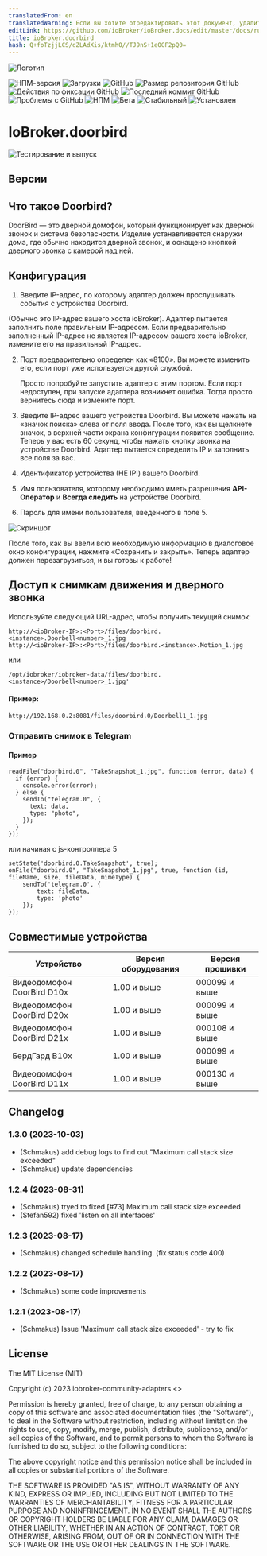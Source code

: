 ```yaml
---
translatedFrom: en
translatedWarning: Если вы хотите отредактировать этот документ, удалите поле «translatedFrom», в противном случае этот документ будет снова автоматически переведен
editLink: https://github.com/ioBroker/ioBroker.docs/edit/master/docs/ru/adapterref/iobroker.doorbird/README.md
title: ioBroker.doorbird
hash: Q+foTzjjLCS/dZLAdXis/ktmhO//TJ9nS+1eOGF2pQ0=
---
```

![Логотип](../../../en/adapterref/iobroker.doorbird/admin/doorbird.png)

![НПМ-версия](https://img.shields.io/npm/v/iobroker.doorbird.svg)
![Загрузки](https://img.shields.io/npm/dm/iobroker.doorbird.svg)
![GitHub](https://img.shields.io/github/license/iobroker-community-adapters/iobroker.doorbird?style=flat-square)
![Размер репозитория GitHub](https://img.shields.io/github/repo-size/iobroker-community-adapters/iobroker.doorbird?logo=github&style=flat-square)
![Действия по фиксации GitHub](https://img.shields.io/github/commit-activity/m/iobroker-community-adapters/iobroker.doorbird?logo=github&style=flat-square)
![Последний коммит GitHub](https://img.shields.io/github/last-commit/iobroker-community-adapters/iobroker.doorbird?logo=github&style=flat-square)
![Проблемы с GitHub](https://img.shields.io/github/issues/iobroker-community-adapters/iobroker.doorbird?logo=github&style=flat-square)
![НПМ](https://nodei.co/npm/iobroker.doorbird.png?downloads=true)
![Бета](https://img.shields.io/npm/v/iobroker.doorbird.svg?color=red&label=beta)
![Стабильный](http://iobroker.live/badges/doorbird-stable.svg)
![Установлен](http://iobroker.live/badges/doorbird-installed.svg)

# IoBroker.doorbird
![Тестирование и выпуск](https://github.com/iobroker-community-adapters/ioBroker.doorbird/workflows/Test%20and%20Release/badge.svg)

## Версии
## Что такое Doorbird?
DoorBird — это дверной домофон, который функционирует как дверной звонок и система безопасности. Изделие устанавливается снаружи дома, где обычно находится дверной звонок, и оснащено кнопкой дверного звонка с камерой над ней.

## Конфигурация
1. Введите IP-адрес, по которому адаптер должен прослушивать события с устройства Doorbird.

(Обычно это IP-адрес вашего хоста ioBroker).
Адаптер пытается заполнить поле правильным IP-адресом. Если предварительно заполненный IP-адрес не является IP-адресом вашего хоста ioBroker, измените его на правильный IP-адрес.

2. Порт предварительно определен как «8100». Вы можете изменить его, если порт уже используется другой службой.

   Просто попробуйте запустить адаптер с этим портом. Если порт недоступен, при запуске адаптера возникнет ошибка. Тогда просто вернитесь сюда и измените порт.

3. Введите IP-адрес вашего устройства Doorbird. Вы можете нажать на «значок поиска» слева от поля ввода. После того, как вы щелкнете значок, в верхней части экрана конфигурации появится сообщение. Теперь у вас есть 60 секунд, чтобы нажать кнопку звонка на устройстве Doorbird. Адаптер пытается определить IP и заполнить все поля за вас.
4. Идентификатор устройства (НЕ IP!) вашего Doorbird.
5. Имя пользователя, которому необходимо иметь разрешения **API-Оператор** и **Всегда следить** на устройстве Doorbird.
6. Пароль для имени пользователя, введенного в поле 5.

![Скриншот](../../../en/adapterref/iobroker.doorbird/img/configscreen.png)

После того, как вы ввели всю необходимую информацию в диалоговое окно конфигурации, нажмите «Сохранить и закрыть».
Теперь адаптер должен перезагрузиться, и вы готовы к работе!

## Доступ к снимкам движения и дверного звонка
Используйте следующий URL-адрес, чтобы получить текущий снимок:

```
http://<ioBroker-IP>:<Port>/files/doorbird.<instance>.Doorbell<number>_1.jpg
http://<ioBroker-IP>:<Port>/files/doorbird.<instance>.Motion_1.jpg
```

или

```
/opt/iobroker/iobroker-data/files/doorbird.<instance>/Doorbell<number>_1.jpg'
```

#### Пример:
```
http://192.168.0.2:8081/files/doorbird.0/Doorbell1_1.jpg
```

### Отправить снимок в Telegram
#### Пример
```
readFile("doorbird.0", "TakeSnapshot_1.jpg", function (error, data) {
  if (error) {
    console.error(error);
  } else {
    sendTo("telegram.0", {
      text: data,
      type: "photo",
    });
  }
});
```

или начиная с js-контроллера 5

```
setState('doorbird.0.TakeSnapshot', true);
onFile("doorbird.0", "TakeSnapshot_1.jpg", true, function (id, fileName, size, fileData, mimeType) {
    sendTo('telegram.0', {
        text: fileData,
        type: 'photo'
    });
});
```

## Совместимые устройства
| Устройство | Версия оборудования | Версия прошивки |
| -------------------------------- | ---------------- | ---------------- |
| Видеодомофон DoorBird D10x | 1.00 и выше | 000099 и выше |
| Видеодомофон DoorBird D20x | 1.00 и выше | 000099 и выше |
| Видеодомофон DoorBird D21x | 1.00 и выше | 000108 и выше |
| БердГард B10x | 1.00 и выше | 000099 и выше |
| Видеодомофон DoorBird D11x | 1.00 и выше | 000130 и выше |

## Changelog

<!--
    Placeholder for the next version (at the beginning of the line):
    ### **WORK IN PROGRESS**
-->
### 1.3.0 (2023-10-03)

-   (Schmakus) add debug logs to find out "Maximum call stack size exceeded"
-   (Schmakus) update dependencies

### 1.2.4 (2023-08-31)

-   (Schmakus) tryed to fixed [#73] Maximum call stack size exceeded
-   (Stefan592) fixed 'listen on all interfaces'

### 1.2.3 (2023-08-17)

-   (Schmakus) changed schedule handling. (fix status code 400)

### 1.2.2 (2023-08-17)

-   (Schmakus) some code improvements

### 1.2.1 (2023-08-17)

-   (Schmakus) Issue 'Maximum call stack size exceeded' - try to fix

## License

The MIT License (MIT)

Copyright (c) 2023 iobroker-community-adapters <>

Permission is hereby granted, free of charge, to any person obtaining a copy
of this software and associated documentation files (the "Software"), to deal
in the Software without restriction, including without limitation the rights
to use, copy, modify, merge, publish, distribute, sublicense, and/or sell
copies of the Software, and to permit persons to whom the Software is
furnished to do so, subject to the following conditions:

The above copyright notice and this permission notice shall be included in
all copies or substantial portions of the Software.

THE SOFTWARE IS PROVIDED "AS IS", WITHOUT WARRANTY OF ANY KIND, EXPRESS OR
IMPLIED, INCLUDING BUT NOT LIMITED TO THE WARRANTIES OF MERCHANTABILITY,
FITNESS FOR A PARTICULAR PURPOSE AND NONINFRINGEMENT. IN NO EVENT SHALL THE
AUTHORS OR COPYRIGHT HOLDERS BE LIABLE FOR ANY CLAIM, DAMAGES OR OTHER
LIABILITY, WHETHER IN AN ACTION OF CONTRACT, TORT OR OTHERWISE, ARISING FROM,
OUT OF OR IN CONNECTION WITH THE SOFTWARE OR THE USE OR OTHER DEALINGS IN
THE SOFTWARE.
